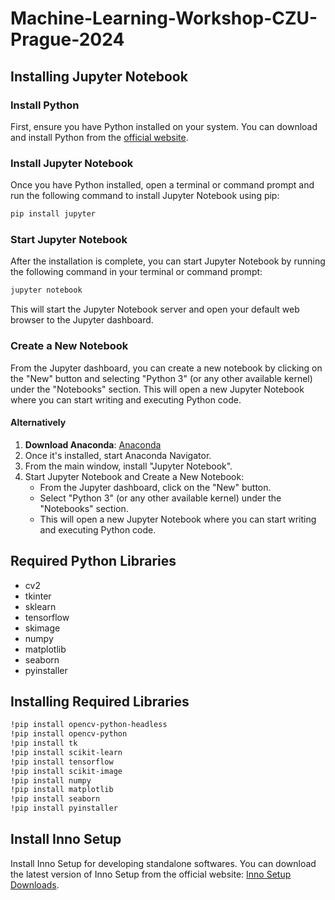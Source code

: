 # Machine-Learning-Workshop-CZU-Prague-2024


## Installing Jupyter Notebook

### Install Python
First, ensure you have Python installed on your system. You can download and install Python from the [official website](https://www.python.org/).

### Install Jupyter Notebook
Once you have Python installed, open a terminal or command prompt and run the following command to install Jupyter Notebook using pip:
```bash
pip install jupyter
```

### Start Jupyter Notebook
After the installation is complete, you can start Jupyter Notebook by running the following command in your terminal or command prompt:
```bash
jupyter notebook
```
This will start the Jupyter Notebook server and open your default web browser to the Jupyter dashboard.

### Create a New Notebook
From the Jupyter dashboard, you can create a new notebook by clicking on the "New" button and selecting "Python 3" (or any other available kernel) under the "Notebooks" section. This will open a new Jupyter Notebook where you can start writing and executing Python code.

#### Alternatively
1. **Download Anaconda**: [Anaconda](https://www.anaconda.com/)
2. Once it's installed, start Anaconda Navigator.
3. From the main window, install "Jupyter Notebook".
4. Start Jupyter Notebook and Create a New Notebook:
   - From the Jupyter dashboard, click on the "New" button.
   - Select "Python 3" (or any other available kernel) under the "Notebooks" section.
   - This will open a new Jupyter Notebook where you can start writing and executing Python code.


## Required Python Libraries
- cv2
- tkinter
- sklearn
- tensorflow
- skimage
- numpy
- matplotlib
- seaborn
- pyinstaller


## Installing Required Libraries

```bash
!pip install opencv-python-headless
!pip install opencv-python
!pip install tk
!pip install scikit-learn
!pip install tensorflow
!pip install scikit-image
!pip install numpy
!pip install matplotlib
!pip install seaborn
!pip install pyinstaller

```

## Install Inno Setup
Install Inno Setup for developing standalone softwares. You can download the latest version of Inno Setup from the official website: [Inno Setup Downloads](https://jrsoftware.org/isdl.php).
